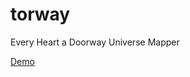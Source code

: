 # torway
Every Heart a Doorway Universe Mapper

<a href="https://aethercowboy.github.io/torway/">Demo</a>
